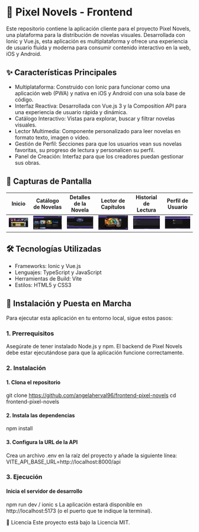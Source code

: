 # 📖 Pixel Novels - Frontend
Este repositorio contiene la aplicación cliente para el proyecto Pixel Novels, una plataforma para la distribución de novelas visuales. Desarrollada con Ionic y Vue.js, esta aplicación es multiplataforma y ofrece una experiencia de usuario fluida y moderna para consumir contenido interactivo en la web, iOS y Android.

## ✨ Características Principales
- Multiplataforma: Construido con Ionic para funcionar como una aplicación web (PWA) y nativa en iOS y Android con una sola base de código.
- Interfaz Reactiva: Desarrollada con Vue.js 3 y la Composition API para una experiencia de usuario rápida y dinámica.
- Catálogo Interactivo: Vistas para explorar, buscar y filtrar novelas visuales.
- Lector Multimedia: Componente personalizado para leer novelas en formato texto, imagen o vídeo.
- Gestión de Perfil: Secciones para que los usuarios vean sus novelas favoritas, su progreso de lectura y personalicen su perfil.
- Panel de Creación: Interfaz para que los creadores puedan gestionar sus obras.

## 📸 Capturas de Pantalla
| Inicio | Catálogo de Novelas | Detalles de la Novela | Lector de Capítulos | Historial de Lectura | Perfil de Usuario |
| :---: | :---: | :---: | :---: | :---: | :---: |
|![Inicio](assets/inicio.png) | ![Catálogo de Novelas de Pixel Novels](assets/listaNovelas.png) | ![Detalles de la Novela](assets/detallesNovela.png) | ![Lector de Capítulos de Pixel Novels](assets/lector1.png) | ![Historial de Lectura](assets/historialLectura.png) | ![Perfil de Usuario](assets/perfil.png) |

## 🛠️ Tecnologías Utilizadas
- Frameworks: Ionic y Vue.js 
- Lenguajes: TypeScript y JavaScript
- Herramientas de Build: Vite
- Estilos: HTML5 y CSS3

## 🚀 Instalación y Puesta en Marcha
Para ejecutar esta aplicación en tu entorno local, sigue estos pasos:

### 1. Prerrequisitos
Asegúrate de tener instalado Node.js y npm. El backend de Pixel Novels debe estar ejecutándose para que la aplicación funcione correctamente.

### 2. Instalación

#### 1. Clona el repositorio
git clone https://github.com/angelaherval96/frontend-pixel-novels
cd frontend-pixel-novels

#### 2. Instala las dependencias
npm install

#### 3. Configura la URL de la API
Crea un archivo .env en la raíz del proyecto y añade la siguiente línea:
VITE_API_BASE_URL=http://localhost:8000/api

### 3. Ejecución

#### Inicia el servidor de desarrollo
npm run dev / ionic s
La aplicación estará disponible en http://localhost:5173 (o el puerto que te indique la terminal).

📄 Licencia
Este proyecto está bajo la Licencia MIT.
